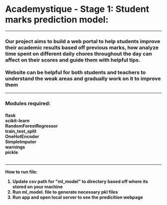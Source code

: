 <h1> Academystique - Stage 1: Student marks prediction model:</h1> <hr>
<h3>Our project aims to build a web portal to help students improve their academic results based off previous marks, how analyze time spent on different daily chores throughout the day can affect on their scores and guide them with helpful tips. <br><br> Website can be helpful for both students and teachers to understand the weak areas and gradually work on it to improve them</h3><hr>
<h3>Modules required: </h3> 
<h4>flask <br>
scikit-learn<br>
RandomForestRegressor<br>
train_test_split<br>
OneHotEncoder<br>
SimpleImputer<br>
warnings<br>
pickle<br><br><hr>

**How to run file:**<br>
1) Update csv path for "ml_model" to directory based off where its stored on your machine<br>
2) Run ml_model. file to generate necessary pkl files<br>
3) Run app and open local server to see the predicition webpage<br>
</h4>
